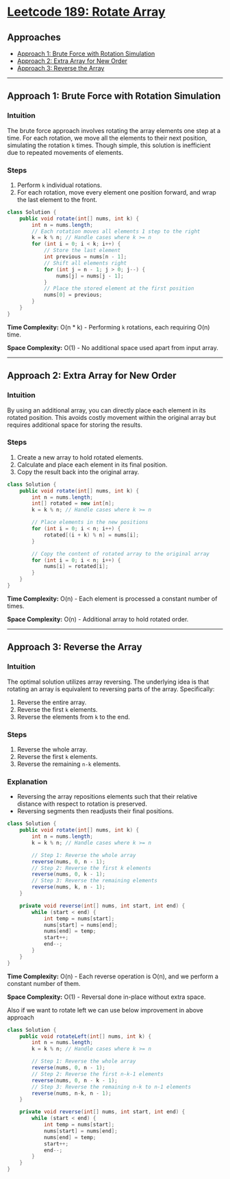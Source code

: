 # [Leetcode 189: Rotate Array](https://leetcode.com/problems/rotate-array/)

## Approaches

- [Approach 1: Brute Force with Rotation Simulation](#approach-1-brute-force-with-rotation-simulation)
- [Approach 2: Extra Array for New Order](#approach-2-extra-array-for-new-order)
- [Approach 3: Reverse the Array](#approach-3-reverse-the-array)

---

## Approach 1: Brute Force with Rotation Simulation

### Intuition
The brute force approach involves rotating the array elements one step at a time. For each rotation, we move all the elements to their next position, simulating the rotation `k` times. Though simple, this solution is inefficient due to repeated movements of elements.

### Steps
1. Perform `k` individual rotations.
2. For each rotation, move every element one position forward, and wrap the last element to the front.

```java
class Solution {
    public void rotate(int[] nums, int k) {
        int n = nums.length;
        // Each rotation moves all elements 1 step to the right
        k = k % n; // Handle cases where k >= n
        for (int i = 0; i < k; i++) {
            // Store the last element
            int previous = nums[n - 1];
            // Shift all elements right
            for (int j = n - 1; j > 0; j--) {
                nums[j] = nums[j - 1];
            }
            // Place the stored element at the first position
            nums[0] = previous;
        }
    }
}
```

**Time Complexity:** O(n * k) - Performing `k` rotations, each requiring O(n) time.

**Space Complexity:** O(1) - No additional space used apart from input array.

---

## Approach 2: Extra Array for New Order

### Intuition
By using an additional array, you can directly place each element in its rotated position. This avoids costly movement within the original array but requires additional space for storing the results.

### Steps
1. Create a new array to hold rotated elements.
2. Calculate and place each element in its final position.
3. Copy the result back into the original array.

```java
class Solution {
    public void rotate(int[] nums, int k) {
        int n = nums.length;
        int[] rotated = new int[n];
        k = k % n; // Handle cases where k >= n

        // Place elements in the new positions
        for (int i = 0; i < n; i++) {
            rotated[(i + k) % n] = nums[i];
        }

        // Copy the content of rotated array to the original array
        for (int i = 0; i < n; i++) {
            nums[i] = rotated[i];
        }
    }
}
```

**Time Complexity:** O(n) - Each element is processed a constant number of times.

**Space Complexity:** O(n) - Additional array to hold rotated order.

---

## Approach 3: Reverse the Array

### Intuition
The optimal solution utilizes array reversing. The underlying idea is that rotating an array is equivalent to reversing parts of the array. Specifically:
1. Reverse the entire array.
2. Reverse the first `k` elements.
3. Reverse the elements from `k` to the end.

### Steps
1. Reverse the whole array.
2. Reverse the first `k` elements.
3. Reverse the remaining `n-k` elements.

### Explanation
- Reversing the array repositions elements such that their relative distance with respect to rotation is preserved.
- Reversing segments then readjusts their final positions.

```java
class Solution {
    public void rotate(int[] nums, int k) {
        int n = nums.length;
        k = k % n; // Handle cases where k >= n

        // Step 1: Reverse the whole array
        reverse(nums, 0, n - 1);
        // Step 2: Reverse the first k elements
        reverse(nums, 0, k - 1);
        // Step 3: Reverse the remaining elements
        reverse(nums, k, n - 1);
    }

    private void reverse(int[] nums, int start, int end) {
        while (start < end) {
            int temp = nums[start];
            nums[start] = nums[end];
            nums[end] = temp;
            start++;
            end--;
        }
    }
}
```

**Time Complexity:** O(n) - Each reverse operation is O(n), and we perform a constant number of them.

**Space Complexity:** O(1) - Reversal done in-place without extra space.

Also if we want to rotate left we can use below improvement in above approach

```java
class Solution {
    public void rotateLeft(int[] nums, int k) {
        int n = nums.length;
        k = k % n; // Handle cases where k >= n

        // Step 1: Reverse the whole array
        reverse(nums, 0, n - 1);
        // Step 2: Reverse the first n-k-1 elements
        reverse(nums, 0, n - k - 1);
        // Step 3: Reverse the remaining n-k to n-1 elements
        reverse(nums, n-k, n - 1);
    }

    private void reverse(int[] nums, int start, int end) {
        while (start < end) {
            int temp = nums[start];
            nums[start] = nums[end];
            nums[end] = temp;
            start++;
            end--;
        }
    }
}
```
